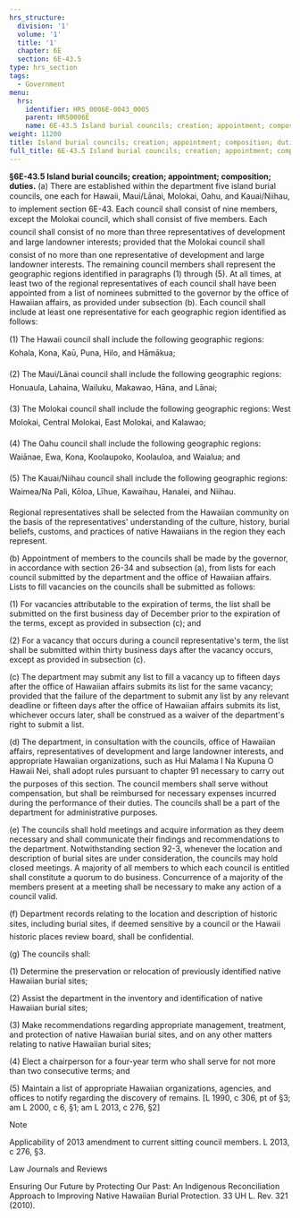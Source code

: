 ```yaml
---
hrs_structure:
  division: '1'
  volume: '1'
  title: '1'
  chapter: 6E
  section: 6E-43.5
type: hrs_section
tags:
  - Government
menu:
  hrs:
    identifier: HRS_0006E-0043_0005
    parent: HRS0006E
    name: 6E-43.5 Island burial councils; creation; appointment; composition; duties
weight: 11200
title: Island burial councils; creation; appointment; composition; duties
full_title: 6E-43.5 Island burial councils; creation; appointment; composition; duties
---
```

**§6E-43.5 Island burial councils; creation; appointment; composition; duties.** (a) There are established within the department five island burial councils, one each for Hawaii, Maui/Lānai, Molokai, Oahu, and Kauai/Niihau, to implement section 6E-43\. Each council shall consist of nine members, except the Molokai council, which shall consist of five members. Each council shall consist of no more than three representatives of development and large landowner interests; provided that the Molokai council shall consist of no more than one representative of development and large landowner interests. The remaining council members shall represent the geographic regions identified in paragraphs (1) through (5). At all times, at least two of the regional representatives of each council shall have been appointed from a list of nominees submitted to the governor by the office of Hawaiian affairs, as provided under subsection (b). Each council shall include at least one representative for each geographic region identified as follows:

(1) The Hawaii council shall include the following geographic regions: Kohala, Kona, Kaū, Puna, Hilo, and Hāmākua;

(2) The Maui/Lānai council shall include the following geographic regions: Honuaula, Lahaina, Wailuku, Makawao, Hāna, and Lānai;

(3) The Molokai council shall include the following geographic regions: West Molokai, Central Molokai, East Molokai, and Kalawao;

(4) The Oahu council shall include the following geographic regions: Waiānae, Ewa, Kona, Koolaupoko, Koolauloa, and Waialua; and

(5) The Kauai/Niihau council shall include the following geographic regions: Waimea/Na Pali, Kōloa, Līhue, Kawaihau, Hanalei, and Niihau.

Regional representatives shall be selected from the Hawaiian community on the basis of the representatives' understanding of the culture, history, burial beliefs, customs, and practices of native Hawaiians in the region they each represent.

(b) Appointment of members to the councils shall be made by the governor, in accordance with section 26-34 and subsection (a), from lists for each council submitted by the department and the office of Hawaiian affairs. Lists to fill vacancies on the councils shall be submitted as follows:

(1) For vacancies attributable to the expiration of terms, the list shall be submitted on the first business day of December prior to the expiration of the terms, except as provided in subsection (c); and

(2) For a vacancy that occurs during a council representative's term, the list shall be submitted within thirty business days after the vacancy occurs, except as provided in subsection (c).

(c) The department may submit any list to fill a vacancy up to fifteen days after the office of Hawaiian affairs submits its list for the same vacancy; provided that the failure of the department to submit any list by any relevant deadline or fifteen days after the office of Hawaiian affairs submits its list, whichever occurs later, shall be construed as a waiver of the department's right to submit a list.

(d) The department, in consultation with the councils, office of Hawaiian affairs, representatives of development and large landowner interests, and appropriate Hawaiian organizations, such as Hui Malama I Na Kupuna O Hawaii Nei, shall adopt rules pursuant to chapter 91 necessary to carry out the purposes of this section. The council members shall serve without compensation, but shall be reimbursed for necessary expenses incurred during the performance of their duties. The councils shall be a part of the department for administrative purposes.

(e) The councils shall hold meetings and acquire information as they deem necessary and shall communicate their findings and recommendations to the department. Notwithstanding section 92-3, whenever the location and description of burial sites are under consideration, the councils may hold closed meetings. A majority of all members to which each council is entitled shall constitute a quorum to do business. Concurrence of a majority of the members present at a meeting shall be necessary to make any action of a council valid.

(f) Department records relating to the location and description of historic sites, including burial sites, if deemed sensitive by a council or the Hawaii historic places review board, shall be confidential.

(g) The councils shall:

(1) Determine the preservation or relocation of previously identified native Hawaiian burial sites;

(2) Assist the department in the inventory and identification of native Hawaiian burial sites;

(3) Make recommendations regarding appropriate management, treatment, and protection of native Hawaiian burial sites, and on any other matters relating to native Hawaiian burial sites;

(4) Elect a chairperson for a four-year term who shall serve for not more than two consecutive terms; and

(5) Maintain a list of appropriate Hawaiian organizations, agencies, and offices to notify regarding the discovery of remains. [L 1990, c 306, pt of §3; am L 2000, c 6, §1; am L 2013, c 276, §2]

Note

Applicability of 2013 amendment to current sitting council members. L 2013, c 276, §3.

Law Journals and Reviews

Ensuring Our Future by Protecting Our Past: An Indigenous Reconciliation Approach to Improving Native Hawaiian Burial Protection. 33 UH L. Rev. 321 (2010).